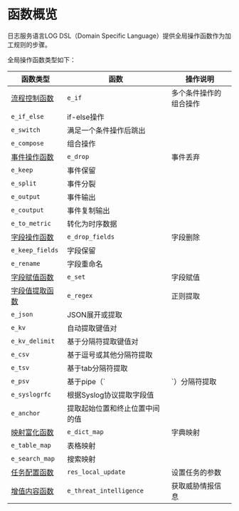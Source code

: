# 函数概览

日志服务语言LOG DSL（Domain Specific Language）提供全局操作函数作为加工规则的步骤。

全局操作函数类型如下：

|函数类型|函数|操作说明|
|----|--|----|
|[流程控制函数](/cn.zh-CN/数据加工/数据加工语法/全局操作函数/流程控制函数.md)|`e_if`|多个条件操作的组合操作|
|`e_if_else`|if-else操作|
|`e_switch`|满足一个条件操作后跳出|
|`e_compose`|组合操作|
|[事件操作函数](/cn.zh-CN/数据加工/数据加工语法/全局操作函数/事件操作函数.md)|`e_drop`|事件丢弃|
|`e_keep`|事件保留|
|`e_split`|事件分裂|
|`e_output`|事件输出|
|`e_coutput`|事件复制输出|
|`e_to_metric`|转化为时序数据|
|[字段操作函数](/cn.zh-CN/数据加工/数据加工语法/全局操作函数/字段操作函数.md)|`e_drop_fields`|字段删除|
|`e_keep_fields`|字段保留|
|`e_rename`|字段重命名|
|[字段赋值函数](/cn.zh-CN/数据加工/数据加工语法/全局操作函数/字段赋值函数.md)|`e_set`|字段赋值|
|[字段值提取函数](/cn.zh-CN/数据加工/数据加工语法/全局操作函数/字段值提取函数.md)|`e_regex`|正则提取|
|`e_json`|JSON展开或提取|
|`e_kv`|自动提取键值对|
|`e_kv_delimit`|基于分隔符提取键值对|
|`e_csv`|基于逗号或其他分隔符提取|
|`e_tsv`|基于tab分隔符提取|
|`e_psv`|基于pipe（`|`）分隔符提取|
|`e_syslogrfc`|根据Syslog协议提取字段值|
|`e_anchor`|提取起始位置和终止位置中间的值|
|[映射富化函数](/cn.zh-CN/数据加工/数据加工语法/全局操作函数/映射富化函数.md)|`e_dict_map`|字典映射|
|`e_table_map`|表格映射|
|`e_search_map`|搜索映射|
|[任务配置函数](/cn.zh-CN/数据加工/数据加工语法/全局操作函数/任务配置函数.md)|`res_local_update`|设置任务的参数|
|[增值内容函数](/cn.zh-CN/数据加工/数据加工语法/全局操作函数/增值内容函数.md)|`e_threat_intelligence`|获取威胁情报信息|

